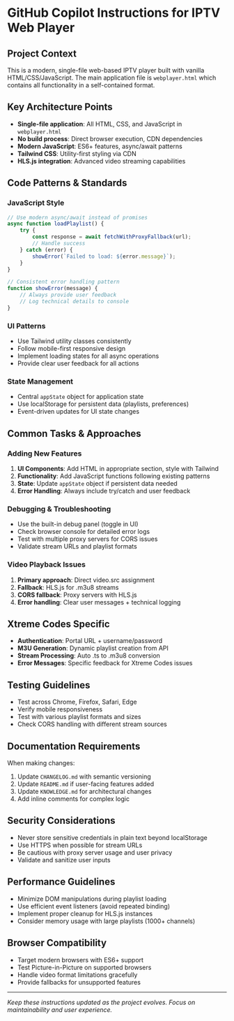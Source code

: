 # GitHub Copilot Instructions for IPTV Web Player

## Project Context
This is a modern, single-file web-based IPTV player built with vanilla HTML/CSS/JavaScript. The main application file is `webplayer.html` which contains all functionality in a self-contained format.

## Key Architecture Points
- **Single-file application**: All HTML, CSS, and JavaScript in `webplayer.html`
- **No build process**: Direct browser execution, CDN dependencies
- **Modern JavaScript**: ES6+ features, async/await patterns
- **Tailwind CSS**: Utility-first styling via CDN
- **HLS.js integration**: Advanced video streaming capabilities

## Code Patterns & Standards

### JavaScript Style
```javascript
// Use modern async/await instead of promises
async function loadPlaylist() {
    try {
        const response = await fetchWithProxyFallback(url);
        // Handle success
    } catch (error) {
        showError(`Failed to load: ${error.message}`);
    }
}

// Consistent error handling pattern
function showError(message) {
    // Always provide user feedback
    // Log technical details to console
}
```

### UI Patterns
- Use Tailwind utility classes consistently
- Follow mobile-first responsive design
- Implement loading states for all async operations
- Provide clear user feedback for all actions

### State Management
- Central `appState` object for application state
- Use localStorage for persistent data (playlists, preferences)
- Event-driven updates for UI state changes

## Common Tasks & Approaches

### Adding New Features
1. **UI Components**: Add HTML in appropriate section, style with Tailwind
2. **Functionality**: Add JavaScript functions following existing patterns  
3. **State**: Update `appState` object if persistent data needed
4. **Error Handling**: Always include try/catch and user feedback

### Debugging & Troubleshooting
- Use the built-in debug panel (toggle in UI)
- Check browser console for detailed error logs
- Test with multiple proxy servers for CORS issues
- Validate stream URLs and playlist formats

### Video Playback Issues
1. **Primary approach**: Direct video.src assignment
2. **Fallback**: HLS.js for .m3u8 streams  
3. **CORS fallback**: Proxy servers with HLS.js
4. **Error handling**: Clear user messages + technical logging

## Xtreme Codes Specific
- **Authentication**: Portal URL + username/password
- **M3U Generation**: Dynamic playlist creation from API
- **Stream Processing**: Auto .ts to .m3u8 conversion
- **Error Messages**: Specific feedback for Xtreme Codes issues

## Testing Guidelines
- Test across Chrome, Firefox, Safari, Edge
- Verify mobile responsiveness
- Test with various playlist formats and sizes
- Check CORS handling with different stream sources

## Documentation Requirements
When making changes:
1. Update `CHANGELOG.md` with semantic versioning
2. Update `README.md` if user-facing features added
3. Update `KNOWLEDGE.md` for architectural changes
4. Add inline comments for complex logic

## Security Considerations
- Never store sensitive credentials in plain text beyond localStorage
- Use HTTPS when possible for stream URLs
- Be cautious with proxy server usage and user privacy
- Validate and sanitize user inputs

## Performance Guidelines
- Minimize DOM manipulations during playlist loading
- Use efficient event listeners (avoid repeated binding)
- Implement proper cleanup for HLS.js instances
- Consider memory usage with large playlists (1000+ channels)

## Browser Compatibility
- Target modern browsers with ES6+ support
- Test Picture-in-Picture on supported browsers
- Handle video format limitations gracefully
- Provide fallbacks for unsupported features

---

*Keep these instructions updated as the project evolves. Focus on maintainability and user experience.*
